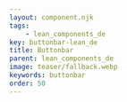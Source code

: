 ```yaml
---
layout: component.njk
tags: 
    - lean_components_de
key: buttonbar-lean_de
title: Buttonbar
parent: lean_components_de
image: teaser/fallback.webp
keywords: buttonbar
order: 50
---
```

